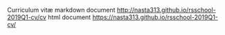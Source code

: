 Curriculum vitæ
markdown document http://nasta313.github.io/rsschool-2019Q1-cv/cv
html document https://nasta313.github.io/rsschool-2019Q1-cv/
